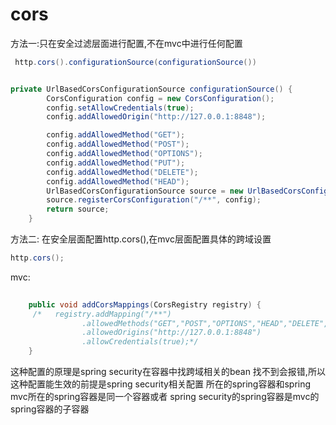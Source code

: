 

# cors 
方法一:只在安全过滤层面进行配置,不在mvc中进行任何配置
```java
 http.cors().configurationSource(configurationSource())


private UrlBasedCorsConfigurationSource configurationSource() {
        CorsConfiguration config = new CorsConfiguration();
        config.setAllowCredentials(true);
        config.addAllowedOrigin("http://127.0.0.1:8848");

        config.addAllowedMethod("GET");
        config.addAllowedMethod("POST");
        config.addAllowedMethod("OPTIONS");
        config.addAllowedMethod("PUT");
        config.addAllowedMethod("DELETE");
        config.addAllowedMethod("HEAD");
        UrlBasedCorsConfigurationSource source = new UrlBasedCorsConfigurationSource();
        source.registerCorsConfiguration("/**", config);
        return source;
    }
```

方法二: 在安全层面配置http.cors(),在mvc层面配置具体的跨域设置
```java
http.cors();
```

mvc:
```java
  
    public void addCorsMappings(CorsRegistry registry) {
     /*   registry.addMapping("/**")
                .allowedMethods("GET","POST","OPTIONS","HEAD","DELETE","PUT")
                .allowedOrigins("http://127.0.0.1:8848")
                .allowCredentials(true);*/
    }
```

这种配置的原理是spring security在容器中找跨域相关的bean
找不到会报错,所以这种配置能生效的前提是spring security相关配置
所在的spring容器和spring mvc所在的spring容器是同一个容器或者
spring security的spring容器是mvc的spring容器的子容器

